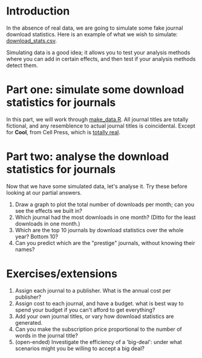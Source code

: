 # Introduction

In the absence of real data, we are going to simulate some fake
journal download statistics.  Here is an example of what we wish to
simulate:  [download_stats.csv](download_stats.csv).

Simulating data is a good idea; it allows you to test your analysis
methods where you can add in certain effects, and then test if your
analysis methods detect them.

# Part one: simulate some download statistics for journals

In this part, we will work through [make_data.R](make_data.R).  All
journal titles are totally fictional, and any resemblence to actual
journal titles is coincidental.  Except for **Cool**, from Cell Press,
which is [totally
real](http://cell.com/pb/assets/raw/journals/research/cell/cell-timeline-40/spoof.pdf).


# Part two: analyse the download statistics for journals

Now that we have some simulated data, let's analyse it.  Try these
before looking at our partial answers.

1. Draw a graph to plot the total number of downloads per month; can
   you see the effects we built in?
2. Which journal had the most downloads in one month?  (Ditto for the
   least downloads in one month.)
3. Which are the top 10 journals by download statistics over the whole
   year?  Bottom 10?
4. Can you predict which are the "prestige" journals, without knowing
   their names?




# Exercises/extensions

1. Assign each journal to a publisher.  What is the annual cost per publisher?
2. Assign cost to each journal, and have a budget.  what is best way
   to spend your budget if you can't afford to get everything?
3. Add your own journal titles, or vary how download statistics are generated.
4. Can you make the subscription price proportional to the number
   of words in the journal title?
5. (open-ended) Investigate the efficiency of a 'big-deal': under what scenarios
   might you be willing to accept a big deal?
